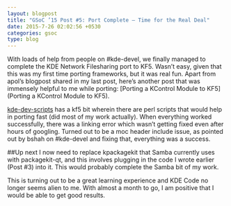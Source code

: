 ```yaml
---
layout: blogpost
title: "GSoC ’15 Post #5: Port Complete – Time for the Real Deal"
date: 2015-7-26 02:02:56 +0530
categories: gsoc
type: blog
---
```

With loads of help from people on #kde-devel, we finally managed to complete the KDE Network Filesharing port to KF5. Wasn’t easy, given that this was my first time porting frameworks, but it was real fun. Apart from apol’s blogpost shared in my last post, here’s another post that was immensely helpful to me while porting: [Porting a KControl Module to KF5](Porting a KControl Module to KF5).

[kde-dev-scripts](https://projects.kde.org/projects/kde/kdesdk/kde-dev-scripts) has a kf5 bit wherein there are perl scripts that would help in porting fast (did most of my work actually). When everything worked successfully, there was a linking error which wasn’t getting fixed even after hours of googling. Turned out to be a moc header include issue, as pointed out by bshah on #kde-devel and fixing that, everything was a success.

##Up next
I now need to replace kpackagekit that Samba currently uses with packagekit-qt, and this involves plugging in the code I wrote earlier (Post \#3) into it. This would probably complete the Samba bit of my work.

This is turning out to be a great learning experience and KDE Code no longer seems alien to me. With almost a month to go, I am positive that I would be able to get good results.

